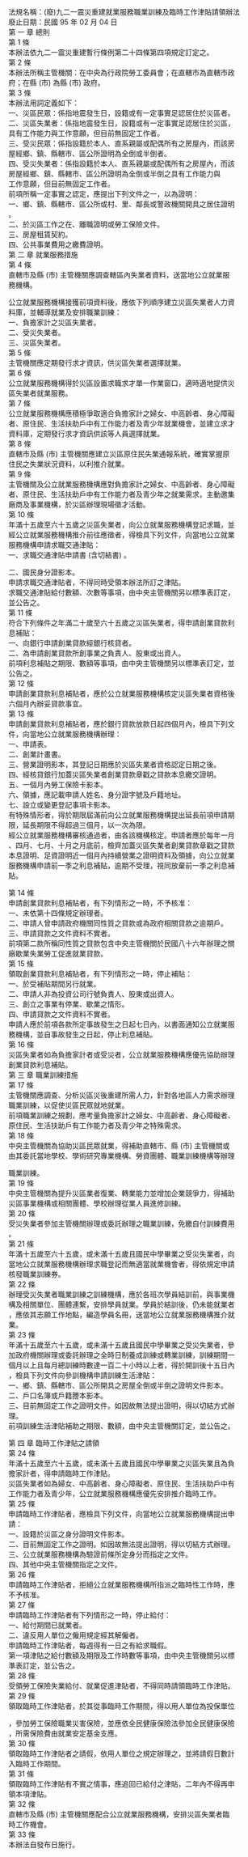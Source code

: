 法規名稱：(廢)九二一震災重建就業服務職業訓練及臨時工作津貼請領辦法  
廢止日期：民國 95 年 02 月 04 日  
第 一 章 總則  
第 1 條  
本辦法依九二一震災重建暫行條例第二十四條第四項規定訂定之。  
第 2 條  
本辦法所稱主管機關：在中央為行政院勞工委員會；在直轄市為直轄市政  
府；在縣 (市) 為縣 (市) 政府。  
第 3 條  
本辦法用詞定義如下：  
一、災區民眾：係指地震發生日，設籍或有一定事實足認居住於災區者。  
二、災區失業者：係指地震發生日，設籍或有一定事實足認居住於災區，  
具有工作能力與工作意願，但目前無固定工作者。  
三、受災民眾：係指設籍於本人、直系親屬或配偶所有之房屋內，而該房  
屋經鄉、鎮、縣轄市、區公所證明為全倒或半倒者。  
四、受災失業者：係指設籍於本人、直系親屬或配偶所有之房屋內，而該  
房屋經鄉、鎮、縣轄市、區公所證明為全倒或半倒之具有工作能力與  
工作意願，但目前無固定工作者。  
前項所稱一定事實之認定，應提出下列文件之一，以為證明：  
一、鄉、鎮、縣轄市、區公所或村、里、鄰長或警政機關開具之居住證明  
。  
二、於災區工作之在、離職證明或勞工保險文件。  
三、房屋租賃契約。  
四、公共事業費用之繳費證明。  
第 二 章 就業服務措施  
第 4 條  
直轄市及縣 (市) 主管機關應調查轄區內失業者資料，送當地公立就業服  
務機構。  


公立就業服務機構接獲前項資料後，應依下列順序建立災區失業者人力資  
料庫，並輔導就業及安排職業訓練：  
一、負擔家計之災區失業者。  
二、受災失業者。  
三、災區失業者。  
第 5 條  
主管機關應定期發行求才資訊，供災區失業者選擇就業。  
第 6 條  
公立就業服務機構得於災區設置求職求才單一作業窗口，適時適地提供災  
區失業者就業服務。  
第 7 條  
公立就業服務機構應積極爭取適合負擔家計之婦女、中高齡者、身心障礙  
者、原住民、生活扶助戶中有工作能力者及青少年就業機會，並建立求才  
資料庫，定期發行求才資訊供該等人員選擇就業。  
第 8 條  
直轄市及縣 (市) 主管機關應建立災區原住民失業通報系統，確實掌握原  
住民之失業狀況資料，以利推介就業。  
第 9 條  
主管機關及公立就業服務機構應對負擔家計之婦女、中高齡者、身心障礙  
者、原住民、生活扶助戶中有工作能力者及青少年之就業需求，主動邀集  
廠商及事業機構，於災區辦理現場徵才活動。  
第 10 條  
年滿十五歲至六十五歲之災區失業者，向公立就業服務機構登記求職，並  
經公立就業服務機構推介前往應徵者，得檢具下列文件，向當地公立就業  
服務機構申請求職交通津貼：  
一、求職交通津貼申請書 (含切結書) 。  


二、國民身分證影本。  
申請求職交通津貼者，不得同時受領本辦法所訂之津貼。  
求職交通津貼給付數額、次數等事項，由中央主管機關另以標準表訂定，  
並公告之。  
第 11 條  
符合下列條件之年滿二十歲至六十五歲之災區失業者，得申請創業貸款利  
息補貼：  
一、向銀行申請創業貸款經銀行核貸者。  
二、為申請創業貸款所創事業之負責人、股東或出資人。  
前項利息補貼之期限、數額等事項，由中央主管機關另以標準表訂定，並  
公告之。  
第 12 條  
申請創業貸款利息補貼者，應於公立就業服務機構核定災區失業者資格後  
六個月內辦妥貸款事宜。  
第 13 條  
申請創業貸款利息補貼者，應於銀行貸款放款日起四個月內，檢具下列文  
件，向當地公立就業服務機構辦理：  
一、申請表。  
二、創業計畫書。  
三、營業證明影本，其登記日期應於災區失業者資格認定日期之後。  
四、經核貸銀行加蓋災區失業者創業貸款章戳之貸款本息繳交證明。  
五、一個月內勞工保險卡影本。  
六、領據，應記載申請人姓名、身分證字號及戶籍地址。  
七、設立或變更登記事項卡影本。  
有特殊情形者，得於期限屆滿前向公立就業服務機構提出延長前項申請期  
限，延長期限不得超過三個月，以一次為限。  
經公立就業服務機構審核通過者，由各該機構核定。申請者應於每年一月  
、四月、七月、十月之月底前，檢齊加蓋災區失業者創業貸款章戳之貸款  
本息證明、足資證明近一個月內持續營業之證明資料及領據，向公立就業  
服務機構申請前一季之利息補貼，逾期不受理，視同放棄前一季之利息補  
貼。  


第 14 條  
申請創業貸款利息補貼者，有下列情形之一時，不予核准：  
一、未依第十四條規定辦理者。  
二、申請人曾申請政府機關同性質之貸款或為政府相關貸款之逾期戶。  
三、申請貸款之文件資料不實者。  
前項第二款所稱同性質之貸款包含中央主管機關於民國八十六年辦理之關  
廠歇業失業勞工促進就業貸款。  
第 15 條  
領取創業貸款利息補貼者，有下列情形之一時，停止補貼：  
一、於受補貼期間另行就業。  
二、申請人非為投資公司行號負責人、股東或出資人。  
三、創立之事業有停業、歇業之情形。  
四、申請貸款之文件資料不實者。  
申請人應於前項各款所定事故發生之日起七日內，以書面通知公立就業服  
務機構，並自事故發生之日起，停止利息補貼。  
第 16 條  
災區失業者如為負擔家計者或受災者，公立就業服務機構應優先協助辦理  
創業貸款利息補貼。  
第 三 章 職業訓練措施  
第 17 條  
主管機關應調查、分析災區災後重建所需人力，針對各地區人力需求辦理  
職業訓練，以促使災區民眾就地就業。  
前項職業訓練之規劃，應考量負擔家計之婦女、中高齡者、身心障礙者、  
原住民、生活扶助戶有工作能力者及青少年之特殊需求。  
第 18 條  
中央主管機關為協助災區民眾就業，得補助直轄市、縣 (市) 主管機關或  
由其委託當地學校、學術研究專業機構、勞資團體、職業訓練機構等辦理  


職業訓練。  
第 19 條  
中央主管機關為提升災區業者復業、轉業能力並增加企業競爭力，得補助  
災區事業機構或相關團體、學校辦理從業人員進修訓練。  
第 20 條  
受災失業者參加主管機關辦理或委託辦理之職業訓練，免繳自付訓練費用  
。  
第 21 條  
年滿十五歲至六十五歲，或未滿十五歲且國民中學畢業之受災失業者，向  
當地公立就業服務機構辦理求職登記而無適當就業機會者，得依規定申請  
核發職業訓練券。  
第 22 條  
辦理受災失業者職業訓練之訓練機構，應於各班次學員結訓前，與事業機  
構及相關單位、團體連繫，安排學員就業。學員於結訓後，仍未能就業者  
，應依其志願工作地點，編造學員名冊，送當地公立就業服務機構推介就  
業。  
第 23 條  
年滿十五歲至六十五歲，或未滿十五歲且國民中學畢業之受災失業者，參  
加政府機關辦理或委託辦理之全時日制養成訓練或轉業訓練，訓練期間一  
個月以上且每月總訓練時數達一百二十小時以上者，得於開訓後十五日內  
，檢具下列文件向參訓機構申請訓練生活津貼：  
一、鄉、鎮、縣轄市、區公所開具之房屋全倒或半倒之證明文件影本。  
二、戶口名簿或戶籍謄本影本。  
三、目前無固定工作之證明文件。如因故無法提出證明，得以切結方式辦  
理。  
前項訓練生活津貼補助之期限、數額，由中央主管機關訂定，並公告之。  


第 四 章 臨時工作津貼之請領  
第 24 條  
年滿十五歲至六十五歲，或未滿十五歲且國民中學畢業之災區失業且為負  
擔家計者，得申請臨時工作津貼。  
災區失業者如為婦女、中高齡者、身心障礙者、原住民、生活扶助戶中有  
工作能力者及青少年，公立就業服務機構應優先安排推介臨時工作。  
第 25 條  
申請臨時工作津貼者，應檢具下列文件，向當地公立就業服務機構提出申  
請：  
一、設籍於災區之身分證明文件影本。  
二、目前無固定工作之證明。如因故無法提出證明，得以切結方式辦理。  
三、公立就業服務機構為驗證前條所定身分而指定之文件。  
四、其他中央主管機關指定之文件。  
第 26 條  
申請臨時工作津貼者，拒絕公立就業服務機構所指派之臨時性工作時，應  
不予核准。  
第 27 條  
申請臨時工作津貼者有下列情形之一時，停止給付：  
一、給付期間已就業者。  
二、違反用人單位之僱用規定經其解僱者。  
申請臨時工作津貼者，每週得有一日之有給求職假。  
第一項津貼之給付數額及期限及工作時數等事項，由中央主管機關另以標  
準表訂定，並公告之。  
第 28 條  
受領勞工保險失業給付、就業促進津貼者，不得同時請領臨時工作津貼。  
第 29 條  
領取臨時工作津貼者，於其從事臨時工作期間，得以用人單位為投保單位  


，參加勞工保險職業災害保險，並應依全民健康保險法參加全民健康保險  
，所需保險費由就業安定基金支應。  
第 30 條  
領取臨時工作津貼者之請假，依用人單位之規定辦理之，並將請假日數計  
入臨時工作期間。  
第 31 條  
領取臨時工作津貼有不實之情事，應追回已給付之津貼，二年內不得再申  
領本項津貼。  
第 32 條  
直轄市及縣 (市) 主管機關應配合公立就業服務機構，安排災區失業者臨  
時工作機會。  
第 33 條  
本辦法自發布日施行。  


